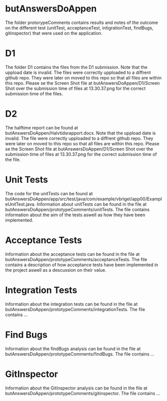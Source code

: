 # butAnswersDoAppen

The folder protorypeComments contains results and notes of the outcome on the different test (unitTest, acceptanceTest, intigrationTest, findBugs, gitinspector)  that were used on the application. 

# D1 
The folder D1 contains the files from the D1 submission. Note that the uppload date is invalid. The files were correctly upploaded to a diffrent github repo. They were later on moved to this repo so that all files are within this repo. Please se the Screen Shot file at butAnswersDoAppen/D1/Screen Shot over the submission time of files at 13.30.37.png for the correct submission time of the files. 

# D2 
The halftime report can be found at butAnswersDoAppen/Halvtidsrapport.docx. Note that the uppload date is invalid. The file were correctly upploaded to a diffrent github repo. They were later on moved to this repo so that all files are within this repo. Please se the Screen Shot file at butAnswersDoAppen/D1/Screen Shot over the submission time of files at 13.30.37.png for the correct submission time of the file. 

# Unit Tests
The code for the unitTests can be found at butAnswersDoAppen/app/src/test/java/com/example/vbrigel/app00/ExampleUnitTest.java.
Information about unitTests can be found in the file at butAnswersDoAppen/prototypeComments/unitTests. 
The file contains information about the aim of the tests aswell as how they have been implemented. 

# Acceptance Tests
Information about the acceptance tests can be found in the file at butAnswersDoAppen/prototypeComments/acceptanceTests.
The file contains a description of how acceptance tests have been implemented in the project aswell as a descussion on their value. 

# Integration Tests
Information about the integration tests can be found in the file at butAnswersDoAppen/prototypeComments/integrationTests. 
The file contains ...

# Find Bugs
Information about the findBugs analysis can be found in the file at butAnswersDoAppen/prototypeComments/findBugs. 
The file contains ...

# GitInspector
Information about the GitInspector analysis can be found in the file at butAnswersDoAppen/prototypeComments/gitinspector.
The file contains ...
